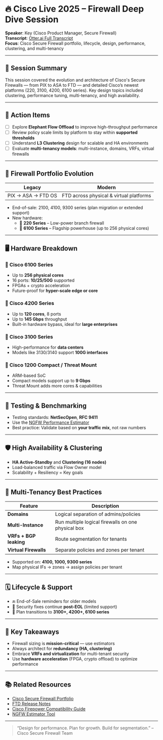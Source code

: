 # 🔥 Cisco Live 2025 – Firewall Deep Dive Session

**Speaker**: Key (Cisco Product Manager, Secure Firewall)  
**Transcript**: [Otter.ai Full Transcript](https://otter.ai/u/vVZKJfWwGHjk7K1fyKnUP326kj4)  
**Focus**: Cisco Secure Firewall portfolio, lifecycle, design, performance, clustering, and multi-tenancy

---

## 🎯 Session Summary

This session covered the evolution and architecture of Cisco's Secure Firewalls — from PIX to ASA to FTD — and detailed Cisco’s newest platforms (220, 3100, 4200, 6100 series). Key design topics included clustering, performance tuning, multi-tenancy, and high availability.

---

## 🚀 Action Items

- [ ] Explore **Elephant Flow Offload** to improve high-throughput performance
- [ ] Review policy scale limits by platform to stay within **supported thresholds**
- [ ] Understand **L3 Clustering** design for scalable and HA environments
- [ ] Evaluate **multi-tenancy models**: multi-instance, domains, VRFs, virtual firewalls

---

## 🔧 Firewall Portfolio Evolution

| Legacy | Modern |
|--------|--------|
| PIX → ASA → FTD OS | FTD across physical & virtual platforms |

- End-of-sale: 2100, 4100, 9300 series (plan migration or extended support)
- New hardware:  
  - 🧱 **220 Series** – Low-power branch firewall  
  - 🚀 **6100 Series** – Flagship powerhouse (up to 256 physical cores)

---

## 🖥️ Hardware Breakdown

### 🔹 Cisco 6100 Series
- Up to **256 physical cores**
- 16 ports: **10/25/50G** supported
- FPGAs + crypto acceleration
- Future-proof for **hyper-scale edge or core**

### 🔹 Cisco 4200 Series
- Up to **120 cores**, 8 ports
- Up to **145 Gbps** throughput
- Built-in hardware bypass, ideal for **large enterprises**

### 🔹 Cisco 3100 Series
- High-performance for **data centers**
- Models like 3130/3140 support **100G interfaces**

### 🔹 Cisco 1200 Compact / Threat Mount
- ARM-based SoC
- Compact models support up to **9 Gbps**
- Threat Mount adds more cores & capabilities

---

## 🧪 Testing & Benchmarking

- Testing standards: **NetSecOpen**, **RFC 9411**
- Use the [NGFW Performance Estimator](https://www.cisco.com/go/ngfw-performance)  
- Best practice: Validate based on **your traffic mix**, not raw numbers

---

## 🛡️ High Availability & Clustering

- **HA Active-Standby** and **Clustering (16 nodes)**
- Load-balanced traffic via Flow Owner model
- Scalability + Resiliency = Key goals

---

## 🧩 Multi-Tenancy Best Practices

| Feature | Description |
|--------|-------------|
| **Domains** | Logical separation of admins/policies |
| **Multi-Instance** | Run multiple logical firewalls on one physical box |
| **VRFs + BGP leaking** | Route segmentation for tenants |
| **Virtual Firewalls** | Separate policies and zones per tenant |

- Supported on: **4100, 1000, 9300 series**
- Map physical IFs → zones → assign policies per tenant

---

## 🗓️ Lifecycle & Support

- 🔚 End-of-Sale reminders for older models
- 🔐 Security fixes continue **post-EOL** (limited support)
- 🔄 Plan transitions to **3100+, 4200+, 6100 series**

---

## 🧠 Key Takeaways

- Firewall sizing is **mission-critical** — use estimators
- Always architect for **redundancy (HA, clustering)**
- Embrace **VRFs and virtualization** for multi-tenant security
- Use **hardware acceleration** (FPGA, crypto offload) to optimize performance

---

## 📚 Related Resources

- [Cisco Secure Firewall Portfolio](https://www.cisco.com/site/us/en/products/security/firewalls/index.html)
- [FTD Release Notes](https://www.cisco.com/c/en/us/support/security/firepower-ngfw/products-release-notes-list.html)
- [Cisco Firepower Compatibility Guide](https://www.cisco.com/c/en/us/support/security/firepower-ngfw/products-device-support-tables-list.html)
- [NGFW Estimator Tool](https://www.cisco.com/go/ngfw-performance)

---

> “Design for performance. Plan for growth. Build for segmentation.” – Cisco Secure Firewall Team
```